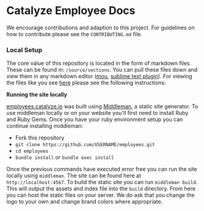 # Catalyze Employee Docs

We encourage contributions and adaption to this project. For guidelines on how to contribute please see the `CONTRIBUTING.md` file.

### Local Setup

The core value of this repository is located in the form of markdown files. These can be found in: `/source/sections`. You can pull these files down and view them in any markdown editor ([mou](http://25.io/mou/), [sublime text plugin](https://github.com/revolunet/sublimetext-markdown-preview)). For viewing the files like you see [here](//hipaa.catalyze.io) please see the following instructions:

**Running the site locally**

[employees.catalyze.io](//hipaa.catalyze.io) was built using [Middleman](//middlemanapp.com), a static site generator. To use middleman locally or on your website you'll first need to install Ruby and Ruby Gems. Once you have your ruby environment setup you can continue installing middleman:

- Fork this repository
- `git clone https://github.com/USERNAME/employees.git`
- `cd employees`
- `bundle install` or `bundle exec install`

Once the previous commands have executed error free you can run the site locally using `middleman`. The site can be found here at `http://localhost:4567`. To build the static site you can run `middleman build`. This will output the assets and index file into the `build` directory. From here you can host the static files on your server. We do ask that you change the logo to your own and change brand colors where appropriate.